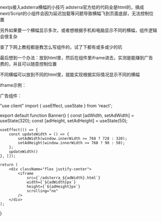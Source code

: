 nextjs接入adsterra横幅的小技巧
adsterra官方给的代码全是html的，搞成next/Script的小组件会因为延迟加载等问题导致横幅飞到页面底部，无法控制位置

另外如果要一个横幅显示多次，或者想根据手机和电脑显示不同的横幅，组件逻辑会很复杂

查了下网上教程都是教怎么写组件的，试了下都有或多或少的坑

最后想到一个办法：放到html里，然后在组件里iframe进去，实测是能赚到广告费的，并且可以随意控制位置

不同横幅可以放到不同的html里，就能实现根据实际情况显示不同的横幅

iframe示例：

<html>
    <body style="padding: 0;margin:0px;">
        <script type="text/javascript">
            atOptions = {
                'key' : 'KEY',
                'format' : 'iframe',
                'height' : 50,
                'width' : 320,
                'params' : {}
            };
        </script>
        <script data-cfasync="false" type="text/javascript" src="//www.highperformanceformat.com/KEY/invoke.js"></script>
    </body>
</html>

广告组件：

"use client"
import { useEffect, useState } from 'react';

export default function Banner() {
    const [adWidth, setAdWidth] = useState(320);
    const [adHeight, setAdHeight] = useState(50);

    useEffect(() => {
        const updateWidth = () => {
            setAdWidth(window.innerWidth >= 768 ? 728 : 320);
            setAdHeight(window.innerWidth >= 768 ? 90 : 50);
        };
        updateWidth()
    }, []);

    return (
        <div className="flex justify-center">
            <iframe
                src={`/adsterra_${adWidth}.html`}
                width={`${adWidth}px`}
                height={`${adHeight}px`}
                scrolling="no"
            />
        </div>
    );
}
